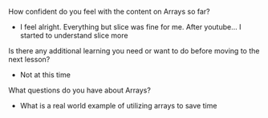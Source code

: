 How confident do you feel with the content on Arrays so far?

- I feel alright. Everything but slice was fine for me. After youtube... I started to understand slice more

Is there any additional learning you need or want to do before moving to the next lesson?

- Not at this time

What questions do you have about Arrays?

- What is a real world example of utilizing arrays to save time